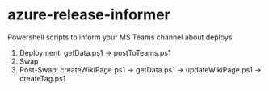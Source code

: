 # azure-release-informer
Powershell scripts to inform your MS Teams channel about deploys

1) Deployment: getData.ps1 -> postToTeams.ps1
2) Swap
3) Post-Swap:  createWikiPage.ps1 -> getData.ps1 -> updateWikiPage.ps1 -> createTag.ps1